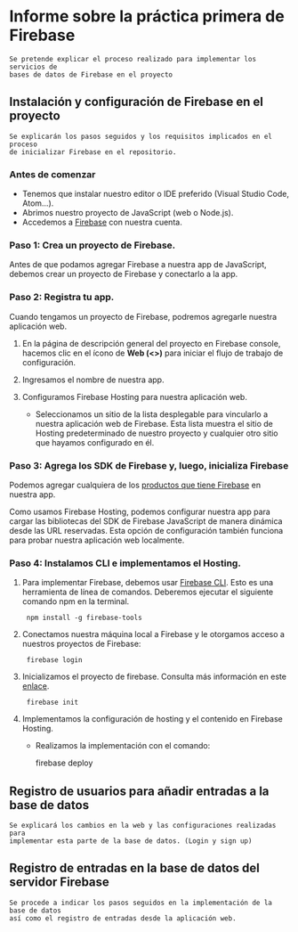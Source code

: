 # Informe sobre la práctica primera de Firebase 
    Se pretende explicar el proceso realizado para implementar los servicios de 
    bases de datos de Firebase en el proyecto

## Instalación y configuración de Firebase en el proyecto
    Se explicarán los pasos seguidos y los requisitos implicados en el proceso
    de inicializar Firebase en el repositorio.

### Antes de comenzar
- Tenemos que instalar nuestro editor o IDE preferido (Visual Studio Code, Atom...).
- Abrimos nuestro proyecto de JavaScript (web o Node.js).
- Accedemos a [Firebase](https://console.firebase.google.com/u/0/?hl=es-419) con nuestra cuenta.

### Paso 1: Crea un proyecto de Firebase.

Antes de que podamos agregar Firebase a nuestra app de JavaScript, debemos crear un proyecto de Firebase y conectarlo a la app.

### Paso 2: Registra tu app.

Cuando tengamos un proyecto de Firebase, podremos agregarle nuestra aplicación web.

1. En la página de descripción general del proyecto en Firebase console, hacemos clic en el ícono de **Web (<>)** para iniciar el flujo de trabajo de configuración.

2. Ingresamos el nombre de nuestra app.

3. Configuramos Firebase Hosting para nuestra aplicación web.

    - Seleccionamos un sitio de la lista desplegable para vincularlo a nuestra aplicación web de Firebase. Esta lista muestra el sitio de Hosting predeterminado de nuestro proyecto y cualquier otro sitio que hayamos configurado en él.

### Paso 3: Agrega los SDK de Firebase y, luego, inicializa Firebase

Podemos agregar cualquiera de los [productos que tiene Firebase](https://firebase.google.com/docs/libraries?hl=es) en nuestra app.

Como usamos Firebase Hosting, podemos configurar nuestra app para cargar las bibliotecas del SDK de Firebase JavaScript de manera dinámica desde las URL reservadas. Esta opción de configuración también funciona para probar nuestra aplicación web localmente.

### Paso 4: Instalamos CLI e implementamos el Hosting.

1. Para implementar Firebase, debemos usar [Firebase CLI](https://firebase.google.com/docs/cli?hl=es-419). Esto es una herramienta de línea de comandos. Deberemos ejecutar el siguiente comando npm en la terminal.

        npm install -g firebase-tools

2. Conectamos nuestra máquina local a Firebase y le otorgamos acceso a nuestros proyectos de Firebase:

        firebase login

3. Inicializamos el proyecto de firebase. Consulta más información en este [enlace](https://firebase.google.com/docs/hosting/quickstart?hl=es-419#initialize).

        firebase init

4. Implementamos la configuración de hosting y el contenido en Firebase Hosting.

    - Realizamos la implementación con el comando:

        firebase deploy




## Registro de usuarios para añadir entradas a la base de datos
    Se explicará los cambios en la web y las configuraciones realizadas para
    implementar esta parte de la base de datos. (Login y sign up)

## Registro de entradas en la base de datos del servidor Firebase
    Se procede a indicar los pasos seguidos en la implementación de la base de datos
    así como el registro de entradas desde la aplicación web.